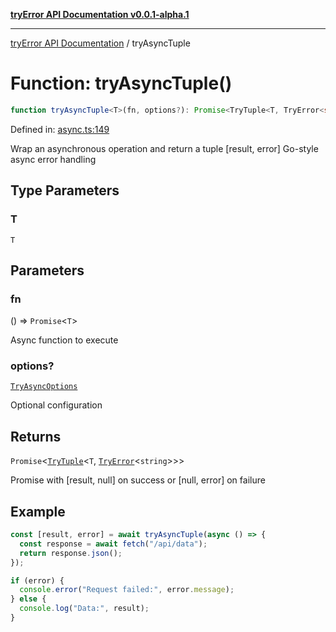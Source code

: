 [**tryError API Documentation v0.0.1-alpha.1**](../index.md)

---

[tryError API Documentation](../index.md) / tryAsyncTuple

# Function: tryAsyncTuple()

```ts
function tryAsyncTuple<T>(fn, options?): Promise<TryTuple<T, TryError<string>>>;
```

Defined in: [async.ts:149](https://github.com/oconnorjohnson/try-error/blob/e3ae0308069a4fba073f4543d527ad76373db795/src/async.ts#L149)

Wrap an asynchronous operation and return a tuple [result, error]
Go-style async error handling

## Type Parameters

### T

`T`

## Parameters

### fn

() => `Promise`\<`T`\>

Async function to execute

### options?

[`TryAsyncOptions`](../interfaces/TryAsyncOptions.md)

Optional configuration

## Returns

`Promise`\<[`TryTuple`](../type-aliases/TryTuple.md)\<`T`, [`TryError`](../interfaces/TryError.md)\<`string`\>\>\>

Promise<TryTuple> with [result, null] on success or [null, error] on failure

## Example

```typescript
const [result, error] = await tryAsyncTuple(async () => {
  const response = await fetch("/api/data");
  return response.json();
});

if (error) {
  console.error("Request failed:", error.message);
} else {
  console.log("Data:", result);
}
```
